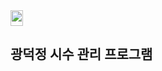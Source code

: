 <img src="https://github.com/user-attachments/assets/53846d55-2c81-4313-a6e4-96c256988e7f" width="20px" height="25px" />

## 광덕정 시수 관리 프로그램

